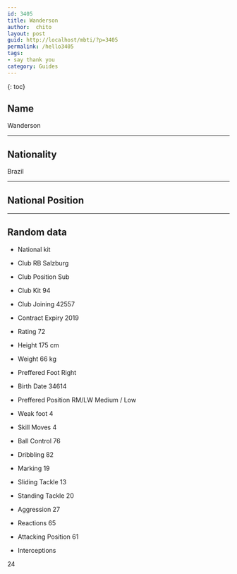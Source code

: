 ```yaml
---
id: 3405
title: Wanderson
author:  chito 
layout: post
guid: http://localhost/mbti/?p=3405
permalink: /hello3405
tags:
- say thank you
category: Guides
---
```



{: toc}


## Name  
Wanderson 

* * *

## Nationality  
Brazil 

* * *

## National Position 

* * *

## Random data 

  * National kit 
  * Club 
RB Salzburg 

  * Club Position 
Sub 

  * Club Kit 
94 

  * Club Joining 
42557 

  * Contract Expiry 
2019 

  * Rating 
72 

  * Height 
175 cm 

  * Weight 
66 kg 

  * Preffered Foot 
Right 

  * Birth Date 
34614 

  * Preffered Position 
RM/LW Medium / Low 

  * Weak foot 
4 

  * Skill Moves 
4 

  * Ball Control 
76 

  * Dribbling 
82 

  * Marking 
19 

  * Sliding Tackle 
13 

  * Standing Tackle 
20 

  * Aggression 
27 

  * Reactions 
65 

  * Attacking Position 
61 

  * Interceptions 

24</ul>